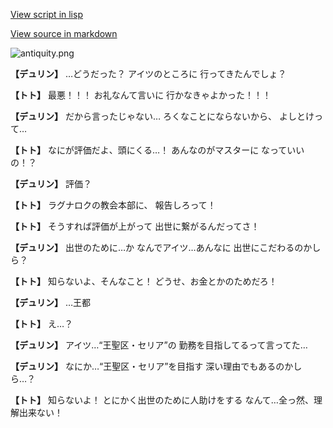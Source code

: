 [View script in lisp](../scripts/1340302.txt)

[View source in markdown](1340302.md)

![antiquity.png](../images/backgrounds/antiquity.png)

**【デュリン】**
…どうだった？
アイツのところに
行ってきたんでしょ？

**【トト】**
最悪！！！
お礼なんて言いに
行かなきゃよかった！！！

**【デュリン】**
だから言ったじゃない…
ろくなことにならないから、
よしとけって…

**【トト】**
なにが評価だよ、頭にくる…！
あんなのがマスターに
なっていいの！？

**【デュリン】**
評価？

**【トト】**
ラグナロクの教会本部に、
報告しろって！

**【トト】**
そうすれば評価が上がって
出世に繋がるんだってさ！

**【デュリン】**
出世のために…か
なんでアイツ…あんなに
出世にこだわるのかしら？

**【トト】**
知らないよ、そんなこと！
どうせ、お金とかのためだろ！

**【デュリン】**
…王都

**【トト】**
え…？

**【デュリン】**
アイツ…“王聖区・セリア”の
勤務を目指してるって言ってた…

**【デュリン】**
なにか…“王聖区・セリア”を目指す
深い理由でもあるのかしら…？

**【トト】**
知らないよ！
とにかく出世のために人助けをする
なんて…全っ然、理解出来ない！